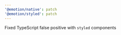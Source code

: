 ```yaml
---
'@emotion/native': patch
'@emotion/styled': patch
---
```


Fixed TypeScript false positive with `styled` components
